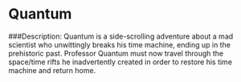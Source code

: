 Quantum
=======

###Description:
Quantum is a side-scrolling adventure about a mad scientist who unwittingly breaks his time machine, ending up in the prehistoric past. Professor Quantum must now travel through the space/time rifts he inadvertently created in order to restore his time machine and return home.
